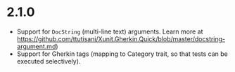 # 2.1.0

- Support for `DocString` (multi-line text) arguments. Learn more at https://github.com/ttutisani/Xunit.Gherkin.Quick/blob/master/docstring-argument.md)
- Support for Gherkin tags (mapping to Category trait, so that tests can be executed selectively).
